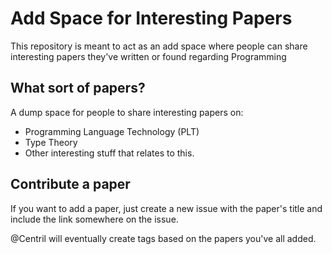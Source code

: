 # Add Space for Interesting Papers

This repository is meant to act as an add space where people can share
interesting papers they've written or found regarding Programming 

## What sort of papers?

A dump space for people to share interesting papers on:
+ Programming Language Technology (PLT)
+ Type Theory
+ Other interesting stuff that relates to this.

## Contribute a paper

If you want to add a paper,
just create a new issue with the paper's title and include the link
somewhere on the issue.

@Centril will eventually create tags based on the papers you've all added.

